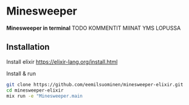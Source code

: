 # Minesweeper

**Minesweeper in terminal**
TODO 
KOMMENTIT
MIINAT YMS LOPUSSA

## Installation

Install elixir https://elixir-lang.org/install.html

Install & run
 ``` bash
 git clone https://github.com/eemilsuominen/minesweeper-elixir.git
 cd minesweeper-elixir
 mix run -e "Minesweeper.main 
 ```